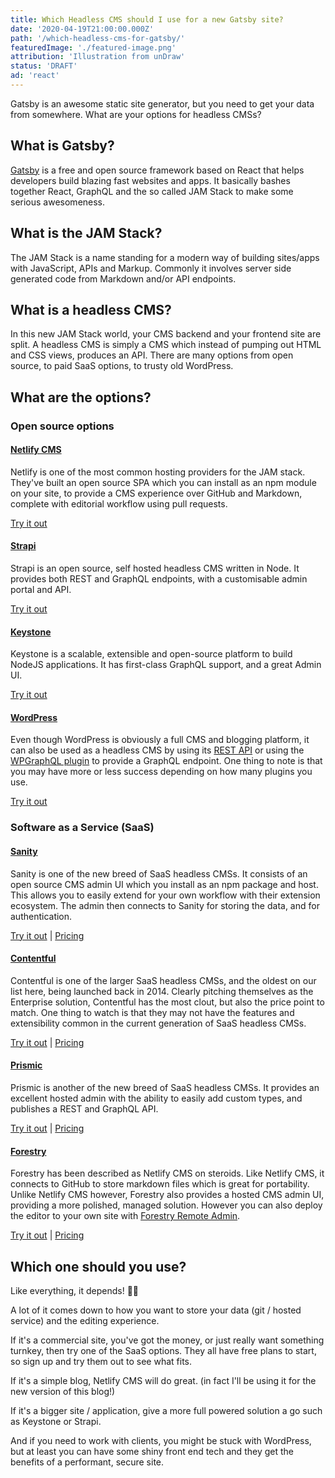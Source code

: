 ```yaml
---
title: Which Headless CMS should I use for a new Gatsby site?
date: '2020-04-19T21:00:00.000Z'
path: '/which-headless-cms-for-gatsby/'
featuredImage: './featured-image.png'
attribution: 'Illustration from unDraw'
status: 'DRAFT'
ad: 'react'
---
```


Gatsby is an awesome static site generator, but you need to get your data from somewhere. What are your options for headless CMSs?

## What is Gatsby?

[Gatsby](https://www.gatsbyjs.org/) is a free and open source framework based on React that helps developers build blazing fast websites and apps. It basically bashes together React, GraphQL and the so called JAM Stack to make some serious awesomeness.

## What is the JAM Stack?

The JAM Stack is a name standing for a modern way of building sites/apps with JavaScript, APIs and Markup. Commonly it involves server side generated code from Markdown and/or API endpoints.

## What is a headless CMS?

In this new JAM Stack world, your CMS backend and your frontend site are split. A headless CMS is simply a CMS which instead of pumping out HTML and CSS views, produces an API. There are many options from open source, to paid SaaS options, to trusty old WordPress.

## What are the options?

### Open source options

#### [Netlify CMS](https://www.netlifycms.org/)

Netlify is one of the most common hosting providers for the JAM stack. They've built an open source SPA which you can install as an npm module on your site, to provide a CMS experience over GitHub and Markdown, complete with editorial workflow using pull requests.

[Try it out](https://www.gatsbyjs.org/starters/netlify-templates/gatsby-starter-netlify-cms/)

#### [Strapi](https://strapi.io/)

Strapi is an open source, self hosted headless CMS written in Node. It provides both REST and GraphQL endpoints, with a customisable admin portal and API.

[Try it out](https://github.com/strapi/strapi-starter-gatsby-blog)

#### [Keystone](https://www.keystonejs.com/)

Keystone is a scalable, extensible and open-source platform to build NodeJS applications. It has first-class GraphQL support, and a great Admin UI.

[Try it out](https://www.gatsbyjs.org/docs/third-party-graphql/)

#### [WordPress](https://www.wordpress.org)

Even though WordPress is obviously a full CMS and blogging platform, it can also be used as a headless CMS by using its [REST API](https://developer.wordpress.org/rest-api/) or using the [WPGraphQL plugin](https://www.wpgraphql.com/) to provide a GraphQL endpoint. One thing to note is that you may have more or less success depending on how many plugins you use.

[Try it out](https://www.gatsbyjs.org/starters/GatsbyCentral/gatsby-starter-wordpress/)

### Software as a Service (SaaS)

#### [Sanity](https://sanity.io/)

Sanity is one of the new breed of SaaS headless CMSs. It consists of an open source CMS admin UI which you install as an npm package and host. This allows you to easily extend for your own workflow with their extension ecosystem. The admin then connects to Sanity for storing the data, and for authentication.

[Try it out](https://github.com/sanity-io/gatsby-source-sanity) |
[Pricing](https://www.sanity.io/pricing)

#### [Contentful](https://www.contentful.com/)

Contentful is one of the larger SaaS headless CMSs, and the oldest on our list here, being launched back in 2014. Clearly pitching themselves as the Enterprise solution, Contentful has the most clout, but also the price point to match. One thing to watch is that they may not have the features and extensibility common in the current generation of SaaS headless CMSs.

[Try it out](https://www.gatsbyjs.org/starters/contentful-userland/gatsby-contentful-starter/) |
[Pricing](https://www.contentful.com/pricing/)

#### [Prismic](https://prismic.io/)

Prismic is another of the new breed of SaaS headless CMSs. It provides an excellent hosted admin with the ability to easily add custom types, and publishes a REST and GraphQL API.

[Try it out](https://github.com/prismicio/gatsby-blog) |
[Pricing](https://prismic.io/pricing)

#### [Forestry](https://www.forestry.io/)

Forestry has been described as Netlify CMS on steroids. Like Netlify CMS, it connects to GitHub to store markdown files which is great for portability. Unlike Netlify CMS however, Forestry also provides a hosted CMS admin UI, providing a more polished, managed solution. However you can also deploy the editor to your own site with [Forestry Remote Admin](https://forestry.io/docs/editing/remote-admin/).

[Try it out](https://github.com/forestryio/gatsby-starter-blog) |
[Pricing](https://www.forestry.io/pricing/)

## Which one should you use?

Like everything, it depends! 🤷‍♂️

A lot of it comes down to how you want to store your data (git / hosted service) and the editing experience.

If it's a commercial site, you've got the money, or just really want something turnkey, then try one of the SaaS options. They all have free plans to start, so sign up and try them out to see what fits.

If it's a simple blog, Netlify CMS will do great. (in fact I'll be using it for the new version of this blog!)

If it's a bigger site / application, give a more full powered solution a go such as Keystone or Strapi.

And if you need to work with clients, you might be stuck with WordPress, but at least you can have some shiny front end tech and they get the benefits of a performant, secure site.
